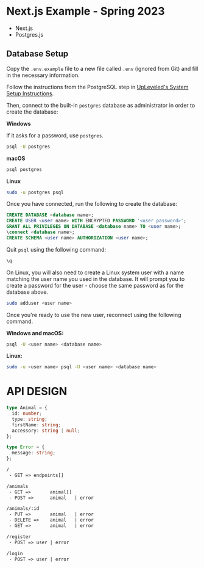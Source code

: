 # Next.js Example - Spring 2023

- Next.js
- Postgres.js

## Database Setup

Copy the `.env.example` file to a new file called `.env` (ignored from Git) and fill in the necessary information.

Follow the instructions from the PostgreSQL step in [UpLeveled's System Setup Instructions](https://github.com/upleveled/system-setup/blob/master/readme.md).

Then, connect to the built-in `postgres` database as administrator in order to create the database:

**Windows**

If it asks for a password, use `postgres`.

```bash
psql -U postgres
```

**macOS**

```bash
psql postgres
```

**Linux**

```bash
sudo -u postgres psql
```

Once you have connected, run the following to create the database:

```sql
CREATE DATABASE <database name>;
CREATE USER <user name> WITH ENCRYPTED PASSWORD '<user password>';
GRANT ALL PRIVILEGES ON DATABASE <database name> TO <user name>;
\connect <database name>;
CREATE SCHEMA <user name> AUTHORIZATION <user name>;
```

Quit `psql` using the following command:

```bash
\q
```

On Linux, you will also need to create a Linux system user with a name matching the user name you used in the database. It will prompt you to create a password for the user - choose the same password as for the database above.

```bash
sudo adduser <user name>
```

Once you're ready to use the new user, reconnect using the following command.

**Windows and macOS:**

```bash
psql -U <user name> <database name>
```

**Linux:**

```bash
sudo -u <user name> psql -U <user name> <database name>
```

# API DESIGN

```ts
type Animal = {
  id: number;
  type: string;
  firstName: string;
  accessory: string | null;
};

type Error = {
  message: string;
};
```

```txt
/
 - GET => endpoints[]

/animals
 - GET =>       animal[]
 - POST =>      animal   | error

/animals/:id
 - PUT =>       animal   | error
 - DELETE =>    animal   | error
 - GET =>       animal   | error

/register
 - POST => user | error

/login
 - POST => user | error

```
